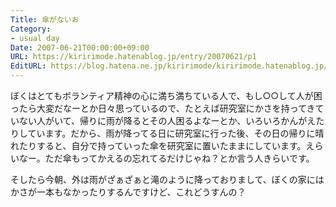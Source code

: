 ```yaml
---
Title: 傘がないお
Category:
- usual day
Date: 2007-06-21T00:00:00+09:00
URL: https://kiririmode.hatenablog.jp/entry/20070621/p1
EditURL: https://blog.hatena.ne.jp/kiririmode/kiririmode.hatenablog.jp/atom/entry/8454420450078217212
---
```



ぼくはとてもボランティア精神の心に満ち満ちている人で、もし○○して人が困ったら大変だなーとか日々思っているので、たとえば研究室にかさを持ってきていない人がいて、帰りに雨が降るとその人困るよなーとか、いろいろかんがえたりしています。だから、雨が降ってる日に研究室に行った後、その日の帰りに晴れたりすると、自分で持っていった傘を研究室に置いたままにしています。えらいなー。ただ傘もってかえるの忘れてるだけじゃね？とか言う人きらいです。


そしたら今朝、外は雨がざぁざぁと滝のように降っておりまして、ぼくの家にはかさが一本もなかったりするんですけど、これどうすんの？
